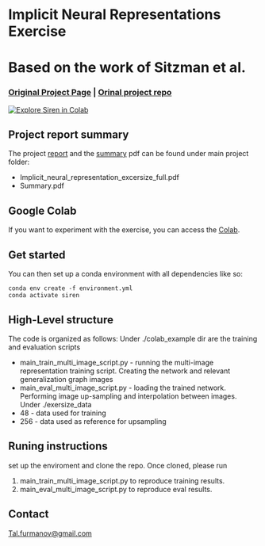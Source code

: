 # Implicit Neural Representations Exercise
# Based on the work of Sitzman et al.
### [Original Project Page](https://vsitzmann.github.io/siren) | [Orinal project repo](https://github.com/vsitzmann/siren) 
[![Explore Siren in Colab](https://colab.research.google.com/assets/colab-badge.svg)](https://colab.research.google.com/github/vsitzmann/siren/blob/master/explore_siren.ipynb)<br>

## Project report summary
The project [report](https://github.com/TalFurman/implicit_neural_representation_project/blob/main/Implicit_neural_representation_excersize_full.pdf) and the [summary](https://github.com/TalFurman/implicit_neural_representation_project/blob/main/Summary.pdf) pdf can be found under main project folder:
* Implicit_neural_representation_excersize_full.pdf
* Summary.pdf

## Google Colab
If you want to experiment with the exercise, you can access the [Colab](https://colab.research.google.com/drive/1rJBmnTdrL1roQ11kNN4Gdr3SavwzZBRR#scrollTo=GbJa6xIWW7js).


## Get started
You can then set up a conda environment with all dependencies like so:
```
conda env create -f environment.yml
conda activate siren
```

## High-Level structure
The code is organized as follows:
Under ./colab_example dir are the training and evaluation scripts 
* main_train_multi_image_script.py - running the multi-image representation training script. Creating the network and relevant generalization graph images
* main_eval_multi_image_script.py - loading the trained network. Performing image up-sampling and interpolation between images.
Under ./exersize_data 
* 48 - data used for training 
* 256 - data used as reference for upsampling 

## Runing instructions 
set up the enviroment and clone the repo.
Once cloned, please run 
1. main_train_multi_image_script.py to reproduce training results.
2. main_eval_multi_image_script.py to reproduce eval results.
## Contact
Tal.furmanov@gmail.com
